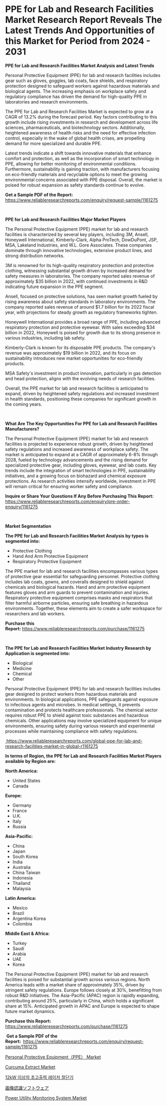 <p><h1>PPE for Lab and Research Facilities Market Research Report Reveals The Latest Trends And Opportunities of this Market for Period from 2024 - 2031</h1></p><p><strong>PPE for Lab and Research Facilities Market Analysis and Latest Trends</strong></p>
<p><p>Personal Protective Equipment (PPE) for lab and research facilities includes gear such as gloves, goggles, lab coats, face shields, and respiratory protection designed to safeguard workers against hazardous materials and biological agents. The increasing emphasis on workplace safety and regulatory compliance has driven the demand for high-quality PPE in laboratories and research environments.</p><p>The PPE for Lab and Research Facilities Market is expected to grow at a CAGR of 13.2% during the forecast period. Key factors contributing to this growth include rising investments in research and development across life sciences, pharmaceuticals, and biotechnology sectors. Additionally, heightened awareness of health risks and the need for effective infection control, especially in the wake of global health crises, are propelling demand for more specialized and durable PPE.</p><p>Latest trends indicate a shift towards innovative materials that enhance comfort and protection, as well as the incorporation of smart technology in PPE, allowing for better monitoring of environmental conditions. Furthermore, sustainability is gaining traction, with manufacturers focusing on eco-friendly materials and recyclable options to meet the growing environmental concerns associated with PPE disposal. Overall, the market is poised for robust expansion as safety standards continue to evolve.</p></p>
<p><strong>Get a Sample PDF of the Report:&nbsp;</strong> <a href="https://www.reliableresearchreports.com/enquiry/request-sample/1161275">https://www.reliableresearchreports.com/enquiry/request-sample/1161275</a></p>
<p>&nbsp;</p>
<p><strong>PPE for Lab and Research Facilities Major Market Players</strong></p>
<p><p>The Personal Protective Equipment (PPE) market for lab and research facilities is characterized by several key players, including 3M, Ansell, Honeywell International, Kimberly-Clark, Alpha ProTech, DowDuPont, JSP, MSA, Lakeland Industries, and W.L. Gore Associates. These companies dominate through innovative technologies, extensive product lines, and strong distribution networks. </p><p>3M is renowned for its high-quality respiratory protection and protective clothing, witnessing substantial growth driven by increased demand for safety measures in laboratories. The company reported sales revenue of approximately $35 billion in 2022, with continued investments in R&D indicating future expansion in the PPE segment.</p><p>Ansell, focused on protective solutions, has seen market growth fueled by rising awareness about safety standards in laboratory environments. The company reported sales revenue of around $1.7 billion for its 2022 fiscal year, with projections for steady growth as regulatory frameworks tighten.</p><p>Honeywell International provides a broad range of PPE, including advanced respiratory protection and protective eyewear. With sales exceeding $34 billion in 2022, Honeywell is poised for growth due to its strong presence in various industries, including lab safety.</p><p>Kimberly-Clark is known for its disposable PPE products. The company's revenue was approximately $19 billion in 2022, and its focus on sustainability introduces new market opportunities for eco-friendly products.</p><p>MSA Safety's investment in product innovation, particularly in gas detection and head protection, aligns with the evolving needs of research facilities. </p><p>Overall, the PPE market for lab and research facilities is anticipated to expand, driven by heightened safety regulations and increased investment in health standards, positioning these companies for significant growth in the coming years.</p></p>
<p>&nbsp;</p>
<p><strong>What Are The Key Opportunities For PPE for Lab and Research Facilities Manufacturers?</strong></p>
<p><p>The Personal Protective Equipment (PPE) market for lab and research facilities is projected to experience robust growth, driven by heightened safety regulations and increased awareness of workplace safety. The market is anticipated to expand at a CAGR of approximately 6-8% through 2028, fueled by technology advancements and the rising demand for specialized protective gear, including gloves, eyewear, and lab coats. Key trends include the integration of smart technologies in PPE, sustainability initiatives, and a growing focus on biohazard and chemical exposure protections. As research activities intensify worldwide, investment in PPE will remain critical for ensuring worker safety and compliance.</p></p>
<p><strong>Inquire or Share Your Questions If Any Before Purchasing This Report:</strong> <a href="https://www.reliableresearchreports.com/enquiry/pre-order-enquiry/1161275">https://www.reliableresearchreports.com/enquiry/pre-order-enquiry/1161275</a></p>
<p>&nbsp;</p>
<p><strong>Market Segmentation</strong></p>
<p><strong>The PPE for Lab and Research Facilities Market Analysis by types is segmented into:</strong></p>
<p><ul><li>Protective Clothing</li><li>Hand And Arm Protective Equipment</li><li>Respiratory Protective Equipment</li></ul></p>
<p><p>The PPE market for lab and research facilities encompasses various types of protective gear essential for safeguarding personnel. Protective clothing includes lab coats, gowns, and coveralls designed to shield against chemicals and biological hazards. Hand and arm protective equipment features gloves and arm guards to prevent contamination and injuries. Respiratory protective equipment comprises masks and respirators that filter harmful airborne particles, ensuring safe breathing in hazardous environments. Together, these elements aim to create a safer workspace for researchers and lab workers.</p></p>
<p><strong>Purchase this Report:&nbsp;</strong><a href="https://www.reliableresearchreports.com/purchase/1161275">https://www.reliableresearchreports.com/purchase/1161275</a></p>
<p>&nbsp;</p>
<p><strong>The PPE for Lab and Research Facilities Market Industry Research by Application is segmented into:</strong></p>
<p><ul><li>Biological</li><li>Medicine</li><li>Chemical</li><li>Other</li></ul></p>
<p><p>Personal Protective Equipment (PPE) for lab and research facilities includes gear designed to protect workers from hazardous materials and environments. In biological applications, PPE safeguards against exposure to infectious agents and microbes. In medical settings, it prevents contamination and protects healthcare professionals. The chemical sector requires robust PPE to shield against toxic substances and hazardous chemicals. Other applications may involve specialized equipment for unique environments, ensuring safety during various research and experimental processes while maintaining compliance with safety regulations.</p></p>
<p><a href="https://www.reliableresearchreports.com/global-ppe-for-lab-and-research-facilities-market-in-global-r1161275">&nbsp;https://www.reliableresearchreports.com/global-ppe-for-lab-and-research-facilities-market-in-global-r1161275</a></p>
<p><strong>In terms of Region, the PPE for Lab and Research Facilities Market Players available by Region are:</strong></p>
<p>
    <p> <strong> North America: </strong>
        <ul>
            <li>United States</li>
            <li>Canada</li>
        </ul>
        </p> 
    <p> <strong> Europe: </strong>
        <ul>
            <li>Germany</li>
            <li>France</li>
            <li>U.K.</li>
            <li>Italy</li>
            <li>Russia</li>
        </ul>
        </p> 
    <p> <strong> Asia-Pacific: </strong>
        <ul>
            <li>China</li>
            <li>Japan</li>
            <li>South Korea</li>
            <li>India</li>
            <li>Australia</li>
            <li>China Taiwan</li>
            <li>Indonesia</li>
            <li>Thailand</li>
            <li>Malaysia</li>
        </ul>
        </p> 
    <p> <strong> Latin America: </strong>
        <ul>
            <li>Mexico</li>
            <li>Brazil</li>
            <li>Argentina Korea</li>
            <li>Colombia</li>
        </ul>
        </p> 
    <p> <strong> Middle East & Africa: </strong>
        <ul>
            <li>Turkey</li>
            <li>Saudi</li>
            <li>Arabia</li>
            <li>UAE</li>
            <li>Korea</li>
        </ul>
    </p>
    </p>
<p><p>The Personal Protective Equipment (PPE) market for lab and research facilities is poised for substantial growth across various regions. North America leads with a market share of approximately 35%, driven by stringent safety regulations. Europe follows closely at 30%, benefitting from robust R&D initiatives. The Asia-Pacific (APAC) region is rapidly expanding, contributing around 25%, particularly in China, which holds a significant share at 15%. Anticipated growth in APAC and Europe is expected to shape future market dynamics.</p></p>
<p><strong>Purchase this Report: </strong><a href="https://www.reliableresearchreports.com/purchase/1161275">https://www.reliableresearchreports.com/purchase/1161275</a></p>
<p>&nbsp;<strong>Get a Sample PDF of the Report:&nbsp;&nbsp;</strong><a href="https://www.reliableresearchreports.com/enquiry/request-sample/1161275">https://www.reliableresearchreports.com/enquiry/request-sample/1161275</a></p>
<p><strong></strong></p>
<p><p><a href="https://github.com/elizabethdagraca/Market-Research-Report-List-5/blob/main/personal-protective-equipmentppe-market.md">Personal Protective Equipment（PPE） Market</a></p><p><a href="https://issuu.com/reportprime-2/docs/curcuma-extract-market-size-2030.pp_ec1f66bba8d1e4">Curcuma Extract Market</a></p><p><a href="https://medium.com/@onlyonetommy/above-12kw-ultra-high-power-laser-cutting-machine-market-%EC%9D%98-%EA%B8%80%EB%A1%9C%EB%B2%8C-%EC%8B%9C%EC%9E%A5-%EA%B0%9C%EC%9A%94%EB%8A%94-%EC%A0%84-%EC%84%B8%EA%B3%84-%EB%B0%8F-%EC%A3%BC%EC%9A%94-%EC%8B%9C%EC%9E%A5%EC%9D%98-%EC%82%B0%EC%97%85%EC%97%90-%EC%98%81%ED%96%A5%EC%9D%84-%EB%AF%B8%EC%B9%98%EB%8A%94-0601288d8563">12kW 이상의 초고출력 레이저 절단기</a></p><p><a href="https://medium.com/@lindakreitz2023/image-recognition-software-market-%E3%81%AE%E3%82%B0%E3%83%AD%E3%83%BC%E3%83%90%E3%83%AB%E5%B8%82%E5%A0%B4%E6%A6%82%E8%A6%81%E3%81%AF-%E4%B8%96%E7%95%8C%E3%81%8A%E3%82%88%E3%81%B3%E4%B8%BB%E8%A6%81%E5%B8%82%E5%A0%B4%E3%81%AB%E3%81%8A%E3%81%91%E3%82%8B%E6%A5%AD%E7%95%8C%E3%81%AB%E5%BD%B1%E9%9F%BF%E3%82%92%E4%B8%8E%E3%81%88%E3%82%8B%E4%B8%BB%E8%A6%81%E3%81%AA%E3%83%88%E3%83%AC%E3%83%B3%E3%83%89%E3%81%AB%E3%81%A4%E3%81%84%E3%81%A6-%E7%8B%AC%E8%87%AA%E3%81%AE%E8%A6%96%E7%82%B9%E3%82%92%E6%8F%90%E4%BE%9B%E3%81%97%E3%81%BE%E3%81%99-27104bb8a830">画像認識ソフトウェア</a></p><p><a href="https://github.com/SanjidaMahmud81/Market-Research-Report-List-1/blob/main/power-utility-monitoring-system-market.md">Power Utility Monitoring System Market</a></p></p>